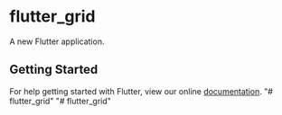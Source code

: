 # flutter_grid

A new Flutter application.

## Getting Started

For help getting started with Flutter, view our online
[documentation](https://flutter.io/).
"# flutter_grid" 
"# flutter_grid" 
